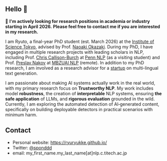 ## Hello 👋
📢 **I'm actively looking for research positions in academia or industry starting in April 2026.**
**Please feel free to contact me if you are interested in my research.**

I am Ryuto, a final-year PhD student (est. March 2026) at the [Institute of Science Tokyo](https://www.isct.ac.jp/en), advised by Prof. [Naoaki Okazaki](https://www.chokkan.org/index.en.html).
During my PhD, I have engaged in multiple research projects with leading scholars in NLP, including Prof. [Chris Callison-Burch](https://www.cis.upenn.edu/~ccb/) at [Penn NLP](https://nlp.cis.upenn.edu/) (as a visiting student) and Prof. [Preslav Nakov](https://mbzuai.ac.ae/study/faculty/preslav-nakov/) at [MBZUAI NLP](https://mbzuai.ac.ae/research-department/natural-language-processing-department/) (remote). In addition to my PhD research, I am involved as a research advisor for a [startup](https://3keigo.com/) on multi-lingual text generation.

I am passionate about making AI systems actually work in the real world, with my primary research focus on **Trustworthy NLP**. My work includes model **robustness**, the creation of **interpretable** NLP systems, ensuring **the safe application** of LLMs, and **rigorous evaluation** grounded in the wild. Currently, I am exploring the automated detection of AI‑generated content, specifically on building deployable detectors in practical scenarios with minimum harm.

## Contact
- Personal website: https://ryuryukke.github.io/
- Twitter: [@sponddd](https://x.com/sponddd)
- email: my_first_name.my_last_name[at]nlp.c.titech.ac.jp
